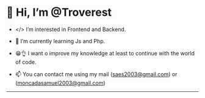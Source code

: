 # 👋 Hi, I’m @Troverest

- </> I’m interested in Frontend and Backend. 

- 🌱 I’m currently learning Js and Php.

- 😁👌 I want o improve my knowledge at least to continue with the world of code.

- 📫 You can contact me using my mail (saes2003@gmail.com) or (moncadasamuel2003@gmail.com)
____
<!---
Troverest/Troverest is a ✨ special ✨ repository because its `README.md` (this file) appears on your GitHub profile.
You can click the Preview link to take a look at your changes.
--->
